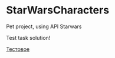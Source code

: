 # StarWarsCharacters
Pet project, using API Starwars

Test task solution!

[Тестовое](https://user-images.githubusercontent.com/72276469/156880603-cbeb45cc-e5e3-4141-802c-401f11dd30c0.jpg)

